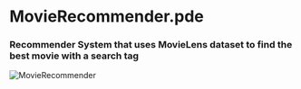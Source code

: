 # MovieRecommender.pde
### Recommender System that uses MovieLens dataset to find the best movie with a search tag
![MovieRecommender](https://user-images.githubusercontent.com/24845911/59505783-dbdb7080-8ebf-11e9-9dfa-2d0438fa24b8.gif)
